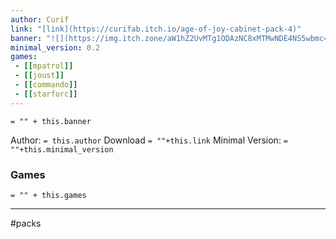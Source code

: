 ```yaml
---
author: Curif
link: "[link](https://curifab.itch.io/age-of-joy-cabinet-pack-4)"
banner: "![](https://img.itch.zone/aW1hZ2UvMTg1ODAzNC8xMTMwNDE4NS5wbmc=/347x500/Qh06Zd.png)"
minimal_version: 0.2
games:
 - [[mpatrol]]
 - [[joust]]
 - [[commando]]
 - [[starforc]]
---
```

`= "" + this.banner`

Author: `= this.author`
Download `= ""+this.link`
Minimal Version: `= ""+this.minimal_version`

### Games

`= "" + this.games`

---
#packs





